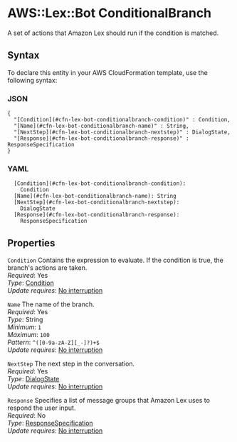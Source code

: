 # AWS::Lex::Bot ConditionalBranch<a name="aws-properties-lex-bot-conditionalbranch"></a>

A set of actions that Amazon Lex should run if the condition is matched\.

## Syntax<a name="aws-properties-lex-bot-conditionalbranch-syntax"></a>

To declare this entity in your AWS CloudFormation template, use the following syntax:

### JSON<a name="aws-properties-lex-bot-conditionalbranch-syntax.json"></a>

```
{
  "[Condition](#cfn-lex-bot-conditionalbranch-condition)" : Condition,
  "[Name](#cfn-lex-bot-conditionalbranch-name)" : String,
  "[NextStep](#cfn-lex-bot-conditionalbranch-nextstep)" : DialogState,
  "[Response](#cfn-lex-bot-conditionalbranch-response)" : ResponseSpecification
}
```

### YAML<a name="aws-properties-lex-bot-conditionalbranch-syntax.yaml"></a>

```
  [Condition](#cfn-lex-bot-conditionalbranch-condition): 
    Condition
  [Name](#cfn-lex-bot-conditionalbranch-name): String
  [NextStep](#cfn-lex-bot-conditionalbranch-nextstep): 
    DialogState
  [Response](#cfn-lex-bot-conditionalbranch-response): 
    ResponseSpecification
```

## Properties<a name="aws-properties-lex-bot-conditionalbranch-properties"></a>

`Condition`  <a name="cfn-lex-bot-conditionalbranch-condition"></a>
Contains the expression to evaluate\. If the condition is true, the branch's actions are taken\.  
*Required*: Yes  
*Type*: [Condition](aws-properties-lex-bot-condition.md)  
*Update requires*: [No interruption](https://docs.aws.amazon.com/AWSCloudFormation/latest/UserGuide/using-cfn-updating-stacks-update-behaviors.html#update-no-interrupt)

`Name`  <a name="cfn-lex-bot-conditionalbranch-name"></a>
The name of the branch\.   
*Required*: Yes  
*Type*: String  
*Minimum*: `1`  
*Maximum*: `100`  
*Pattern*: `^([0-9a-zA-Z][_-]?)+$`  
*Update requires*: [No interruption](https://docs.aws.amazon.com/AWSCloudFormation/latest/UserGuide/using-cfn-updating-stacks-update-behaviors.html#update-no-interrupt)

`NextStep`  <a name="cfn-lex-bot-conditionalbranch-nextstep"></a>
The next step in the conversation\.  
*Required*: Yes  
*Type*: [DialogState](aws-properties-lex-bot-dialogstate.md)  
*Update requires*: [No interruption](https://docs.aws.amazon.com/AWSCloudFormation/latest/UserGuide/using-cfn-updating-stacks-update-behaviors.html#update-no-interrupt)

`Response`  <a name="cfn-lex-bot-conditionalbranch-response"></a>
Specifies a list of message groups that Amazon Lex uses to respond the user input\.  
*Required*: No  
*Type*: [ResponseSpecification](aws-properties-lex-bot-responsespecification.md)  
*Update requires*: [No interruption](https://docs.aws.amazon.com/AWSCloudFormation/latest/UserGuide/using-cfn-updating-stacks-update-behaviors.html#update-no-interrupt)